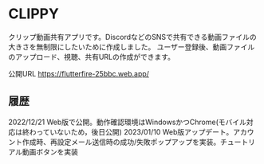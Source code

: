 # CLIPPY

クリップ動画共有アプリです。DiscordなどのSNSで共有できる動画ファイルの大きさを無制限にしたいために作成しました。
ユーザー登録後、動画ファイルのアップロード、視聴、共有URLの作成ができます。

公開URL
https://flutterfire-25bbc.web.app/

## 履歴

2022/12/21 Web版で公開。動作確認環境はWindowsかつChrome(モバイル対応は終わっていないため，後日公開)
2023/01/10 Web版アップデート。アカウント作成時、再設定メール送信時の成功/失敗ポップアップを実装。チュートリアル動画ボタンを実装
